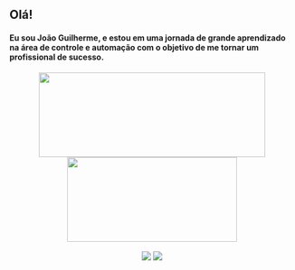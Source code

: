 ## Olá!

#### Eu sou João Guilherme, e estou em uma jornada de grande aprendizado na área de controle e automação com o objetivo de me tornar um profissional de sucesso.

<div align="center">
  <img width="400em" height="150em" src="https://github-readme-stats.vercel.app/api?username=jguime&show_icons=true&theme=tokyonight&include_all_commits=true&count_private=true"/>
  <img width="300em" height="150em" src="https://github-readme-stats.vercel.app/api/top-langs/?username=jguime&layout=compact&langs_count=7&theme=tokyonight"/>
</div>
<br/>
<div align="center">
  <a href="https://www.linkedin.com/in/jguime/" target="_blank"><img src="https://img.shields.io/badge/-LinkedIn-%230077B5?style=for-the-badge&logo=linkedin&logoColor=white" target="_blank"></a> 
  <a href="https://github.com/jguime" target="_blank"><img src="https://img.shields.io/badge/-GitHub-181717?style=for-the-badge&logo=github&logoColor=white" target="_blank"></a>
</div>
<br/>

